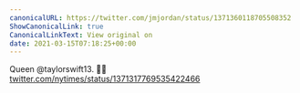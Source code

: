 ```yaml
---
canonicalURL: https://twitter.com/jmjordan/status/1371360118705508352
ShowCanonicalLink: true
CanonicalLinkText: View original on
date: 2021-03-15T07:18:25+00:00
---
```

Queen @taylorswift13. 👑💖 [twitter.com/nytimes/status/1371317769535422466](https://twitter.com/nytimes/status/1371317769535422466)